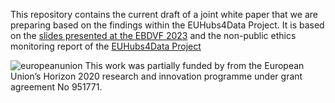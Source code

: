 This repository contains the current draft of a joint white paper that we are preparing based on the findings within the EUHubs4Data Project.
It is based on the [slides presented at the EBDVF 2023](https://european-big-data-value-forum.eu/wp-content/uploads/2023/11/EUH4D-EBDVF-2023_TR_Data_Ethics.pdf) and the non-public ethics monitoring report of the [EUHubs4Data Project](https://euhubs4data.eu/) 

![europeanunion](https://github.com/EUH4DEthics/Whitepaper/assets/566485/41ec13d7-dfb8-4818-8503-683ec26d4727)
This work was partially funded by from the European Union’s Horizon 2020 research and innovation programme under grant agreement No 951771.
